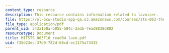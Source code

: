 ```yaml
---
content_type: resource
description: This resource contains information related to lavoiser.
file: https://ol-ocw-studio-app-qa.s3.amazonaws.com/courses/sts-003-the-rise-of-modern-science-fall-2010/f35d23ec37d9782d68cdec1175a73435_MITSTS_003F10_read04_lavo.pdf
file_type: application/pdf
parent_uid: 343a158a-b055-584c-2adb-7ead8838d802
resourcetype: Document
title: MITSTS_003F10_read04_lavo.pdf
uid: f35d23ec-37d9-782d-68cd-ec1175a73435
---
```

